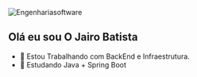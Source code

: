 ![Engenhariasoftware](https://user-images.githubusercontent.com/16759381/128908777-7a91159e-602e-460d-92c4-e7a816ff32e8.jpg)

## Olá eu sou O Jairo Batista


- 🔭 Estou Trabalhando com BackEnd e Infraestrutura.
- 🌱 Estudando Java + Spring Boot


